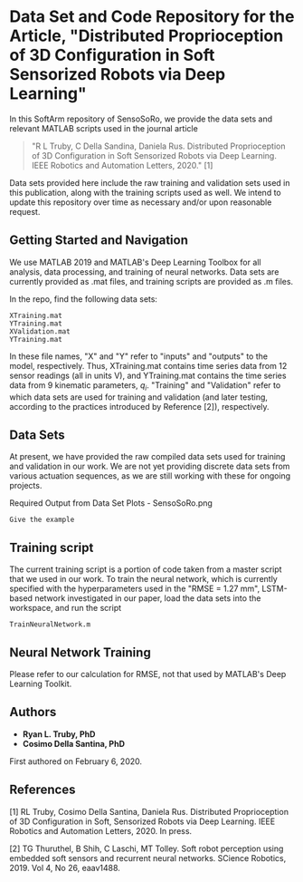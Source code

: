 # Data Set and Code Repository for the Article, "Distributed Proprioception of 3D Configuration in Soft Sensorized Robots via Deep Learning"

In this SoftArm repository of SensoSoRo, we provide the data sets and relevant MATLAB scripts used in the journal article 

> "R L Truby, C Della Sandina, Daniela Rus. Distributed Proprioception of 3D Configuration in Soft Sensorized Robots via Deep Learning. IEEE Robotics and Automation Letters, 2020." [1]

Data sets provided here include the raw training and validation sets used in this publication, along with the training scripts used as well. We intend to update this repository over time as necessary and/or upon reasonable request.

## Getting Started and Navigation

We use MATLAB 2019 and MATLAB's Deep Learning Toolbox for all analysis, data processing, and training of neural networks. Data sets are currently provided as .mat files, and training scripts are provided as .m files.

In the repo, find the following data sets:

```
XTraining.mat
YTraining.mat
XValidation.mat
YTraining.mat
```
In these file names, "X" and "Y" refer to "inputs" and "outputs" to the model, respectively. Thus, XTraining.mat contains time series data from 12 sensor readings (all in units V), and YTraining.mat contains the time series data from 9 kinematic parameters, $q_i$. "Training" and "Validation" refer to which data sets are used for training and validation (and later testing, according to the practices introduced by Reference [2]), respectively.

## Data Sets

At present, we have provided the raw compiled data sets used for training and validation in our work. We are not yet providing discrete data sets from various actuation sequences, as we are still working with these for ongoing projects.  

Required Output from Data Set Plots - SensoSoRo.png

```
Give the example
```
## Training script

The current training script is a portion of code taken from a master script that we used in our work. To train the neural network, which is currently specified with the hyperparameters used in the "RMSE = 1.27 mm", LSTM-based network investigated in our paper, load the data sets into the workspace, and run the script 

```
TrainNeuralNetwork.m
```

## Neural Network Training 

Please refer to our calculation for RMSE, not that used by MATLAB's Deep Learning Toolkit. 

## Authors

* **Ryan L. Truby, PhD** 
* **Cosimo Della Santina, PhD**

First authored on February 6, 2020. 

## References

[1] RL Truby, Cosimo Della Santina, Daniela Rus. Distributed Proprioception of 3D Configuration in Soft, Sensorized Robots via Deep Learning. IEEE Robotics and Automation Letters, 2020. In press.

[2] TG Thuruthel, B Shih, C Laschi, MT Tolley. Soft robot perception using embedded soft sensors and recurrent neural networks. SCience Robotics, 2019. Vol 4, No 26, eaav1488.




